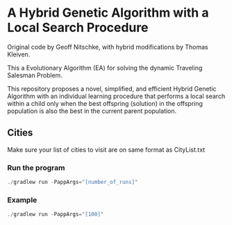 # A Hybrid Genetic Algorithm with a Local Search Procedure
Original code by Geoff Nitschke, with hybrid modifications by Thomas Kleiven.

This a Evolutionary Algorithm (EA) for solving the dynamic Traveling Salesman Problem. 

This repository proposes a novel, simplified, and efficient Hybrid Genetic Algorithm with an individual learning procedure that performs a local search within a child only when the best offspring (solution) in the offspring population is also the best in the current parent population.

## Cities
Make sure your list of cities to visit are on same format as CityList.txt

### Run the program
```java
./gradlew run -PappArgs="[number_of_runs]"
```

### Example
```java
./gradlew run -PappArgs="[100]"
```
